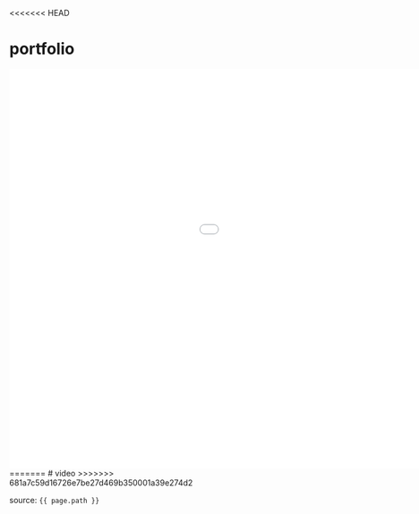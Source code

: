 <<<<<<< HEAD
# portfolio
<iframe width="1280" height="715" src="lineage.mp4" title="YouTube video player" frameborder="0" allow="accelerometer; autoplay; clipboard-write; encrypted-media; gyroscope; picture-in-picture" allowfullscreen></iframe>
=======
# video
>>>>>>> 681a7c59d16726e7be27d469b350001a39e274d2

source: `{{ page.path }}`
